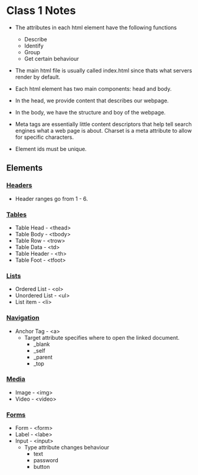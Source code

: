 # Class 1 Notes

* The attributes in each html element have the following functions
    * Describe
    * Identify
    * Group
    * Get certain behaviour

* The main html file is usually called index.html since thats what servers render by default.

* Each html element has two main components: head and body.

* In the head, we provide content that describes our webpage.

* In the body, we have the structure and boy of the webpage.

* Meta tags are essentially little content descriptors that help tell search engines what a web page is about.
Charset is a meta attribute to allow for specific characters.

* Element ids must be unique.

## Elements

### [Headers](https://www.w3schools.com/html/html_headings.asp)

* Header ranges go from  1 - 6.

### [Tables](https://www.w3schools.com/html/html_tables.asp)

* Table Head - <thead\>
* Table Body - <tbody\>
* Table Row - <trow\>
* Table Data - <td\>
* Table Header - <th\>
* Table Foot - <tfoot\>

### [Lists](https://www.w3schools.com/html/html_lists.asp)

* Ordered List - <ol\>
* Unordered List - <ul\>
* List item - <li\>

### [Navigation](https://www.w3schools.com/tags/tag_a.asp)

* Anchor Tag - <a\>
    * Target attribute specifies where to open the linked document.
        * _blank
        * _self
        * _parent
        * _top

### [Media](https://www.w3schools.com/html/html_images.asp)

* Image - <img\>
* Video - <video\>

### [Forms](https://www.w3schools.com/html/html_forms.asp)

* Form - <form\>
* Label - <labe\>
* Input - <input\>
    * Type attribute changes behaviour
        * text
        * password
        * button
        

